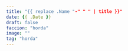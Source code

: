 ```yaml
---
title: "{{ replace .Name "-" " " | title }}"
date: {{ .Date }}
draft: false
faccion: "horda"
image: ""
tag: "horda"
---
```

